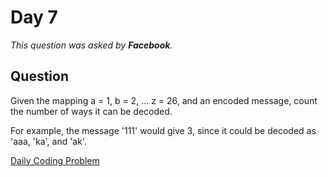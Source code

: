 # Day 7

*This question was asked by **Facebook**.*

## Question

Given the mapping a = 1, b = 2, ... z = 26, and an encoded message, count the number of ways it can be decoded.

For example, the message '111' would give 3, since it could be decoded as 'aaa, 'ka', and 'ak'.

	    

[Daily Coding Problem](https://dailycodingproblem.com/)
